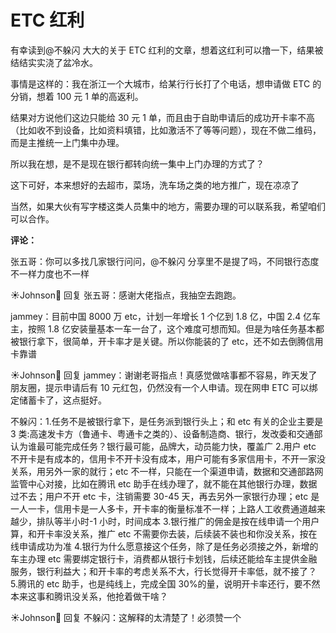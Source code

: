 # ETC 红利

有幸读到@不躲闪 大大的关于 ETC 红利的文章，想着这红利可以撸一下，结果被结结实实浇了盆冷水。

事情是这样的：我在浙江一个大城市，给某行行长打了个电话，想申请做 ETC 的分销，想着 100 元 1 单的高返利。

结果对方说他们这边只能给 30 元 1 单，而且由于自助申请后的成功开卡率不高（比如收不到设备，比如资料填错，比如激活不了等等问题），现在不做二维码，而是主推统一上门集中办理。

所以我在想，是不是现在银行都转向统一集中上门办理的方式了？

这下可好，本来想好的去超市，菜场，洗车场之类的地方推广，现在凉凉了

当然，如果大伙有写字楼这类人员集中的地方，需要办理的可以联系我，希望咱们可以合作。

**评论：**

张五哥：你可以多找几家银行问问，@不躲闪 分享里不是提了吗，不同银行态度不一样力度也不一样

☀Johnson🌻 回复 张五哥：感谢大佬指点，我抽空去跑跑。

jammey：目前中国 8000 万 etc，计划一年增长 1 个亿到 1.8 亿，中国 2.4 亿车主，按照 1.8 亿安装量基本一车一台了，这个难度可想而知。但是为啥任务基本都被银行拿下，很简单，开卡率才是关键。所以你能装的了 etc，还不如去倒腾信用卡靠谱

☀Johnson🌻 回复 jammey：谢谢老哥指点！真感觉做啥事都不容易，昨天发了朋友圈，提示申请后有 10 元红包，仍然没有一个人申请。现在网申 ETC 可以绑定储蓄卡了，这点挺好。

不躲闪：1.任务不是被银行拿下，是任务派到银行头上；和 etc 有关的企业主要是 3 类:高速发卡方（鲁通卡、粤通卡之类的）、设备制造商、银行，发改委和交通部认为谁最可能完成任务？银行最可能，品牌大，动员能力快，覆盖广 2.用户 etc 不开卡是有成本的，信用卡不开卡没有成本，用户可能有多家信用卡，不开一家没关系，用另外一家的就行；etc 不一样，只能在一个渠道申请，数据和交通部路网监管中心对接，比如在腾讯 etc 助手在线办理了，就不能在其他银行办理，数据过不去；用户不开 etc 卡，注销需要 30-45 天，再去另外一家银行办理；etc 是一人一卡，信用卡是一人多卡，开卡率的衡量标准不一样；上路人工收费通道越来越少，排队等半小时-1 小时，时间成本 3.银行推广的佣金是按在线申请一个用户算，和开卡率没关系，推广 etc 不需要你去装，后续装不装也和你没关系，按在线申请成功为准 4.银行为什么愿意接这个任务，除了是任务必须接之外，新增的车主办理 etc 需要绑定银行卡，消费都从银行卡划钱，后续还能给车主提供金融服务，银行利益大；和开卡率的考虑关系不大，行长觉得开卡率低，就不接了？ 5.腾讯的 etc 助手，也是纯线上，完成全国 30%的量，说明开卡率还行，要不然本来这事和腾讯没关系，他抢着做干啥？

☀Johnson🌻 回复 不躲闪：这解释的太清楚了！必须赞一个